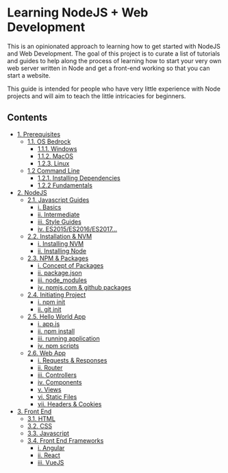 # Learning NodeJS + Web Development
This is an opinionated approach to learning how to get started with NodeJS and Web Development. The goal of this project is to curate a list of tutorials and guides to help along the process of learning how to start your very own web server written in Node and get a front-end working so that you can start a website.

This guide is intended for people who have very little experience with Node projects and will aim to teach the little intricacies for beginners.

## Contents
- [1. Prerequisites]()
  - [1.1. OS Bedrock]()
    - [1.1.1. Windows]()
    - [1.1.2. MacOS]()
    - [1.2.3. Linux ]()
  - [1.2 Command Line]()
    - [1.2.1. Installing Dependencies]()
    - [1.2.2 Fundamentals]()
- [2. NodeJS]()
  - [2.1. Javascript Guides]()
    - [i. Basics]()
    - [ii. Intermediate]()
    - [iii. Style Guides]()
    - [iv. ES2015/ES2016/ES2017...]()
  - [2.2. Installation & NVM]()
    - [i. Installing NVM]()
    - [ii. Installing Node]()
  - [2.3. NPM & Packages]()
    - [i. Concept of Packages]()
    - [ii. package.json]()
    - [iii. node_modules]()
    - [iv. npmjs.com & github packages]()
  - [2.4. Initiating Project]()
    - [i. npm init]()
    - [ii. git init]()
  - [2.5. Hello World App]()
    - [i. app.js]()
    - [ii. npm install ]()
    - [iii. running application]()
    - [iv. npm scripts]()
  - [2.6. Web App]()
    - [i. Requests & Responses]()
    - [ii. Router]()
    - [iii. Controllers]()
    - [iv. Components]()
    - [v. Views]()
    - [vi. Static Files]()
    - [vii. Headers & Cookies]()
- [3. Front End]()
  - [3.1. HTML]()
  - [3.2. CSS]()
  - [3.3. Javascript]()
  - [3.4. Front End Frameworks]()
    - [i. Angular]()
    - [ii. React]()
    - [iii. VueJS]()
    
  
